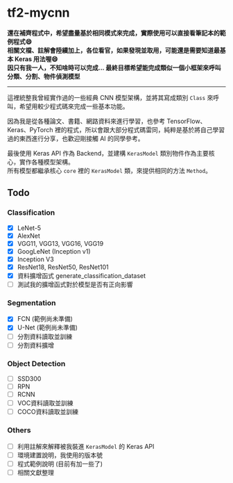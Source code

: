 # tf2-mycnn

**還在補齊程式中，希望盡量基於相同模式來完成，實際使用可以直接看筆記本的範例程式:smile:**  
**相關文檔、註解會陸續加上，各位看官，如果發現並取用，可能還是需要知道最基本 Keras 用法喔:smile:**  
**因只有我一人，不知啥時可以完成... 最終目標希望能完成類似一個小框架來呼叫分類、分割、物件偵測模型**  

---

這裡統整我曾經實作過的一些經典 CNN 模型架構，並將其寫成類別 `Class` 來呼叫，希望用較少程式碼來完成一些基本功能。  

因為我是從各種論文、書籍、網路資料來進行學習，也參考 TensorFlow、Keras、PyTorch 裡的程式，所以會跟大部分程式碼雷同，純粹是基於將自己學習過的東西進行分享，也歡迎剛接觸 AI 的同學參考。

最後使用 Keras API 作為 Backend，並建構 `KerasModel` 類別物件作為主要核心，實作各種模型架構。  
所有模型都繼承核心 `core` 裡的 `KerasModel` 類，來提供相同的方法 `Method`。  

## Todo

### Classification

- [x] LeNet-5
- [x] AlexNet
- [x] VGG11, VGG13, VGG16, VGG19
- [x] GoogLeNet (Inception v1)
- [x] Inception V3
- [x] ResNet18, ResNet50, ResNet101
- [x] 資料擴增函式 generate_classification_dataset
- [ ] 測試我的擴增函式對於模型是否有正向影響

### Segmentation

- [x] FCN (範例尚未準備)
- [x] U-Net (範例尚未準備)
- [ ] 分割資料讀取並訓練
- [ ] 分割資料擴增

### Object Detection

- [ ] SSD300
- [ ] RPN
- [ ] RCNN
- [ ] VOC資料讀取並訓練
- [ ] COCO資料讀取並訓練

### Others

- [ ] 利用註解來解釋被我裝進 `KerasModel` 的 Keras API
- [ ] 環境建置說明，我使用的版本號
- [ ] 程式範例說明 (目前有加一些了)
- [ ] 相關文獻整理
